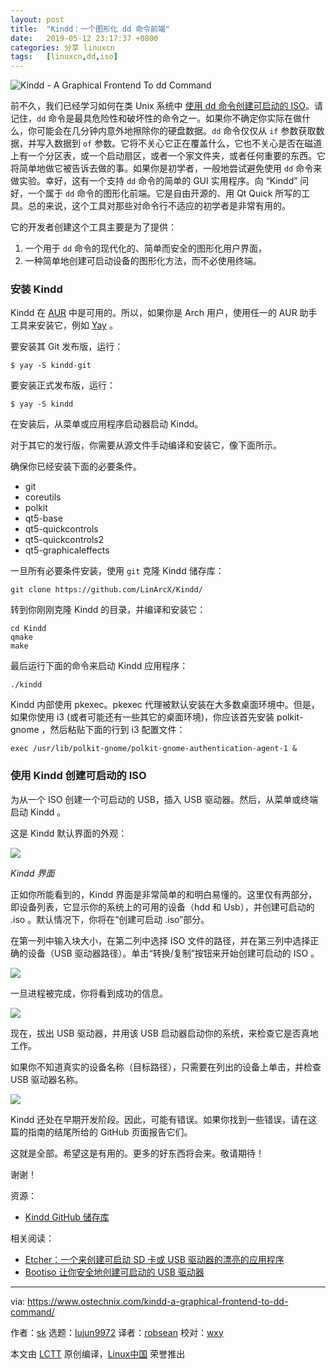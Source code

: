 ```yaml
---
layout: post
title:	"Kindd：一个图形化 dd 命令前端"
date:	2019-05-12 23:17:37 +0800 
categories:	分享 linuxcn 
tags:	[linuxcn,dd,iso]
---
```



![Kindd - A Graphical Frontend To dd Command](/Asserts/Images/album/201905/12/231740uhxa662k3mycxp9k.png)


前不久，我们已经学习如何在类 Unix 系统中 [使用 dd 命令创建可启动的 ISO](https://www.ostechnix.com/how-to-create-bootable-usb-drive-using-dd-command/)。请记住，`dd` 命令是最具危险性和破坏性的命令之一。如果你不确定你实际在做什么，你可能会在几分钟内意外地擦除你的硬盘数据。`dd` 命令仅仅从 `if` 参数获取数据，并写入数据到 `of` 参数。它将不关心它正在覆盖什么，它也不关心是否在磁道上有一个分区表，或一个启动扇区，或者一个家文件夹，或者任何重要的东西。它将简单地做它被告诉去做的事。如果你是初学者，一般地尝试避免使用 `dd` 命令来做实验。幸好，这有一个支持 `dd` 命令的简单的 GUI 实用程序。向 “Kindd” 问好，一个属于 `dd` 命令的图形化前端。它是自由开源的、用 Qt Quick 所写的工具。总的来说，这个工具对那些对命令行不适应的初学者是非常有用的。


它的开发者创建这个工具主要是为了提供：


1. 一个用于 `dd` 命令的现代化的、简单而安全的图形化用户界面，
2. 一种简单地创建可启动设备的图形化方法，而不必使用终端。


### 安装 Kindd


Kindd 在 [AUR](https://aur.archlinux.org/packages/kindd-git/) 中是可用的。所以，如果你是 Arch 用户，使用任一的 AUR 助手工具来安装它，例如 [Yay](https://www.ostechnix.com/yay-found-yet-another-reliable-aur-helper/) 。


要安装其 Git 发布版，运行：



```
$ yay -S kindd-git
```

要安装正式发布版，运行：



```
$ yay -S kindd
```

在安装后，从菜单或应用程序启动器启动 Kindd。


对于其它的发行版，你需要从源文件手动编译和安装它，像下面所示。


确保你已经安装下面的必要条件。


* git
* coreutils
* polkit
* qt5-base
* qt5-quickcontrols
* qt5-quickcontrols2
* qt5-graphicaleffects


一旦所有必要条件安装，使用 `git` 克隆 Kindd 储存库：



```
git clone https://github.com/LinArcX/Kindd/
```

转到你刚刚克隆 Kindd 的目录，并编译和安装它：



```
cd Kindd
qmake
make
```

最后运行下面的命令来启动 Kindd 应用程序：



```
./kindd
```

Kindd 内部使用 pkexec。pkexec 代理被默认安装在大多数桌面环境中。但是，如果你使用 i3 (或者可能还有一些其它的桌面环境)，你应该首先安装 polkit-gnome ，然后粘贴下面的行到 i3 配置文件：



```
exec /usr/lib/polkit-gnome/polkit-gnome-authentication-agent-1 &
```

### 使用 Kindd 创建可启动的 ISO


为从一个 ISO 创建一个可启动的 USB，插入 USB 驱动器。然后，从菜单或终端启动 Kindd 。


这是 Kindd 默认界面的外观：


![](/Asserts/Images/album/201905/12/231741cbkl711obi610ikl.png)


*Kindd 界面*


正如你所能看到的，Kindd 界面是非常简单的和明白易懂的。这里仅有两部分，即设备列表，它显示你的系统上的可用的设备（hdd 和 Usb），并创建可启动的 .iso 。默认情况下，你将在“创建可启动 .iso”部分。


在第一列中输入块大小，在第二列中选择 ISO 文件的路径，并在第三列中选择正确的设备（USB 驱动器路径）。单击“转换/复制”按钮来开始创建可启动的 ISO 。


![](/Asserts/Images/album/201905/12/231742itfbbfttqhtuh8j3.png)


一旦进程被完成，你将看到成功的信息。


![](/Asserts/Images/album/201905/12/231743rhmqd4ihrm4mmr45.png)


现在，拔出 USB 驱动器，并用该 USB 启动器启动你的系统，来检查它是否真地工作。


如果你不知道真实的设备名称（目标路径），只需要在列出的设备上单击，并检查 USB 驱动器名称。


![](/Asserts/Images/album/201905/12/231744sylr368yztzd0c19.png)


Kindd 还处在早期开发阶段。因此，可能有错误。如果你找到一些错误，请在这篇的指南的结尾所给的 GitHub 页面报告它们。


这就是全部。希望这是有用的。更多的好东西将会来。敬请期待！


谢谢！


资源：


* [Kindd GitHub 储存库](https://github.com/LinArcX/Kindd)


相关阅读：


* [Etcher：一个来创建可启动 SD 卡或 USB 驱动器的漂亮的应用程序](https://www.ostechnix.com/etcher-beauitiful-app-create-bootable-sd-cards-usb-drives/)
* [Bootiso 让你安全地创建可启动的 USB 驱动器](https://www.ostechnix.com/bootiso-lets-you-safely-create-bootable-usb-drive/)




---


via: <https://www.ostechnix.com/kindd-a-graphical-frontend-to-dd-command/>


作者：[sk](https://www.ostechnix.com/author/sk/) 选题：[lujun9972](https://github.com/lujun9972) 译者：[robsean](https://github.com/robsean) 校对：[wxy](https://github.com/wxy)


本文由 [LCTT](https://github.com/LCTT/TranslateProject) 原创编译，[Linux中国](https://linux.cn/) 荣誉推出

